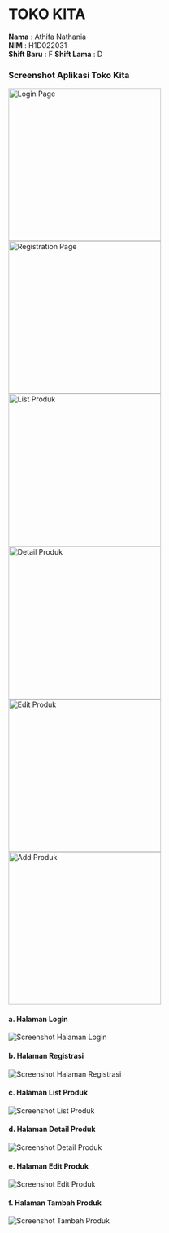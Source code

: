# TOKO KITA

**Nama**       : Athifa Nathania  
**NIM**        : H1D022031  
**Shift Baru** : F
**Shift Lama** : D

### Screenshot Aplikasi Toko Kita

<img src="tokokita/login_toko.png" alt="Login Page" width="300"/>
<img src="tokokita/regist_toko.png" alt="Registration Page" width="300"/>
<img src="tokokita/list_produk.png" alt="List Produk" width="300"/>
<img src="tokokita/detail_produk.png" alt="Detail Produk" width="300"/>
<img src="tokokita/edit_produk.png" alt="Edit Produk" width="300"/>
<img src="tokokita/add_produk.png" alt="Add Produk" width="300"/>

#### a. Halaman Login
![Screenshot Halaman Login](login_toko.png) 
#### b. Halaman Registrasi
![Screenshot Halaman Registrasi](regist_toko.png)
#### c. Halaman List Produk
![Screenshot List Produk](list_produk.png) 
#### d. Halaman Detail Produk
![Screenshot Detail Produk](detail_produk.png) 
#### e. Halaman Edit Produk
![Screenshot Edit Produk](edit_produk.png)
#### f. Halaman Tambah Produk
![Screenshot Tambah Produk](add_produk.png)
